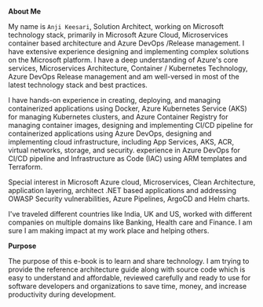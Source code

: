
**About Me**

My name is `Anji Keesari`, Solution Architect, working on Microsoft technology stack, primarily in Microsoft Azure Cloud, Microservices container based architecture and Azure DevOps /Release management.  I have extensive experience designing and implementing complex solutions on the Microsoft platform. I have a deep understanding of Azure's core services, Microservices Architecture, Container / Kubernetes Technology, Azure DevOps Release management and am well-versed in most of the latest technology stack and best practices. 

I have hands-on experience in creating, deploying, and managing containerized applications using Docker, Azure Kubernetes Service (AKS) for managing Kubernetes clusters, and Azure Container Registry for managing container images, designing and implementing CI/CD pipeline for containerized applications using Azure DevOps, designing and implementing cloud infrastructure, including App Services, AKS, ACR,  virtual networks, storage, and security. experience in Azure DevOps for CI/CD pipeline and Infrastructure as Code (IAC) using ARM templates and Terraform.

Special interest in Microsoft Azure cloud, Microservices, Clean Architecture, application layering, architect .NET based applications and addressing OWASP Security vulnerabilities, Azure Pipelines, ArgoCD and Helm charts.

I've traveled different countries like India, UK and US, worked with different companies on multiple domains like Banking, Health care and Finance. I am sure I am making impact at my work place and helping others.


**Purpose**

The purpose of this e-book is to learn and share technology. I am trying to  provide the reference architecture guide along with source code which is easy to understand and affordable, reviewed carefully and ready to use for software developers and organizations to save time, money, and increase productivity during development.

